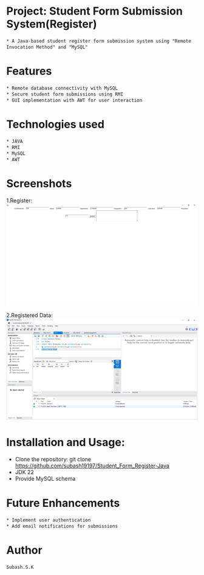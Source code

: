 
# Project: Student Form Submission System(Register)
    * A Java-based student register form submission system using "Remote Invocation Method" and "MySQL"

# Features
    * Remote database connectivity with MySQL
    * Secure student form submissions using RMI
    * GUI implementation with AWT for user interaction

# Technologies used
    * JAVA
    * RMI
    * MySQL
    * AWT

 # Screenshots
1.Register:
![Screenshot](images/Screenshot_20241225_113528.png)

2.Registered Data:
![Screenshot](images/Screenshot_20241225_113434.png)

# Installation and Usage:
   * Clone the repository:
     git clone 
     https://github.com/subash19197/Student_Form_Register-Java
   * JDK 22
   * Provide MySQL schema  

# Future Enhancements
    * Implement user authentication
    * Add email notifications for submissions
# Author 
    Subash.S.K
